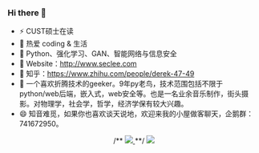 ### Hi there 👋
<!--
**derekwin/derekwin** is a ✨ _special_ ✨ repository because its `README.md` (this file) appears on your GitHub profile.

Here are some ideas to get you started:

- 🔭 I’m currently working on ...
- 🌱 I’m currently learning ...
- 👯 I’m looking to collaborate on ...
- 🤔 I’m looking for help with ...
- 💬 Ask me about ...
- 📫 How to reach me: ...
- 😄 Pronouns: ...
- ⚡ Fun fact: ...
-->
- ⚡ CUST硕士在读
- 🔭 热爱 coding & 生活
- 🌱 Python、强化学习、GAN、智能网络与信息安全
- 🤔 Website：http://www.seclee.com
- 🌈 知乎：https://www.zhihu.com/people/derek-47-49
- 👯 一个喜欢折腾技术的geeker。9年py老鸟，技术范围包括不限于python/web后端，嵌入式，web安全等。也是一名业余音乐制作，街头摄影。对物理学，社会学，哲学，经济学保有较大兴趣。
- 😄 知音难觅，如果你也喜欢谈天说地，欢迎来我的小屋做客聊天，企鹅群：741672950。


<div>
<p align="center">
 /** <a href="https://github.com/derekwin">
  <img src="https://github-readme-stats.vercel.app/api?username=derekwin&show_icons=true&theme=default&hide=contribs,issues"/>
  </a> **/ 
  <a href="https://github.com/derekwin">
  <img src="https://github-readme-stats.vercel.app/api/top-langs/?username=derekwin&layout=compact" />
  </a>
</p>
</div>
